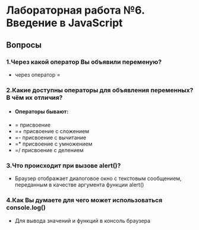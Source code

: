 # Лабораторная работа №6. Введение в JavaScript

## Вопросы
### 1.Через какой оператор Вы объявили переменую? 
* через оператор =  

### 2.Какие доступны операторы для объявления переменных? В чём их отличия? 
* #### Операторы бывают:  
* = присвоение
* =+ присвоение с сложением
* =- присвоение с вычитание
* =* присвоение с умножением
* =/ присвоение с делением


### 3.Что происходит при вызове alert()?  
* Браузер отображает диалоговое окно с текстовым сообщением, переданным в качестве аргумента функции alert()

### 4.Как Вы думаете для чего может использоваться console.log()
* Для вывода значений и функций в консоль браузера
